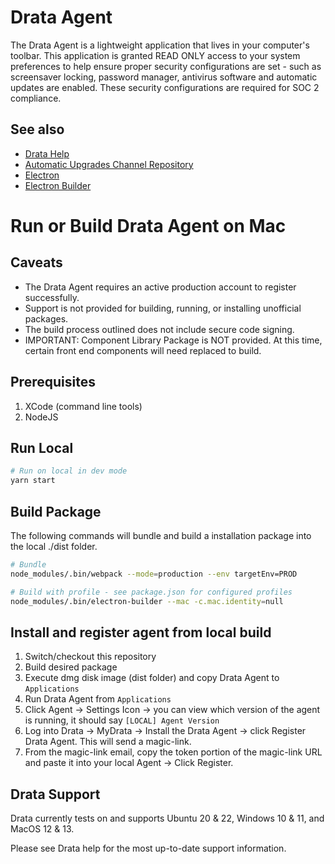 # Drata Agent

The Drata Agent is a lightweight application that lives in your computer's toolbar. This application is granted READ ONLY access to your system preferences to help ensure proper security configurations are set - such as screensaver locking, password manager, antivirus software and automatic updates are enabled. These security configurations are required for SOC 2 compliance.

## See also

-   [Drata Help](https://help.drata.com/)
-   [Automatic Upgrades Channel Repository](https://github.com/drata/agent-releases)
-   [Electron](https://www.electronjs.org/)
-   [Electron Builder](https://www.electron.build/)

# Run or Build Drata Agent on Mac

## Caveats

-   The Drata Agent requires an active production account to register successfully.
-   Support is not provided for building, running, or installing unofficial packages.
-   The build process outlined does not include secure code signing.
-   IMPORTANT: Component Library Package is NOT provided. At this time, certain front end components will need replaced to build.

## Prerequisites

1. XCode (command line tools)
1. NodeJS

## Run Local

```bash
# Run on local in dev mode
yarn start
```

## Build Package

The following commands will bundle and build a installation package into the local ./dist folder.

```bash
# Bundle
node_modules/.bin/webpack --mode=production --env targetEnv=PROD

# Build with profile - see package.json for configured profiles
node_modules/.bin/electron-builder --mac -c.mac.identity=null
```

## Install and register agent from local build

1. Switch/checkout this repository
1. Build desired package
1. Execute dmg disk image (dist folder) and copy Drata Agent to `Applications`
1. Run Drata Agent from `Applications`
1. Click Agent -> Settings Icon -> you can view which version of the agent is running, it should say `[LOCAL] Agent Version`
1. Log into Drata -> MyDrata -> Install the Drata Agent -> click Register Drata Agent. This will send a magic-link.
1. From the magic-link email, copy the token portion of the magic-link URL and paste it into your local Agent -> Click Register.

## Drata Support

Drata currently tests on and supports Ubuntu 20 & 22, Windows 10 & 11, and MacOS 12 & 13. 

Please see Drata help for the most up-to-date support information.
